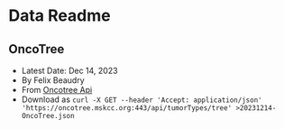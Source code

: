 # Data Readme
## OncoTree
- Latest Date: Dec 14, 2023
- By Felix Beaudry
- From [Oncotree Api](https://oncotree.mskcc.org/#/home?tab=api)
- Download as `curl -X GET --header 'Accept: application/json' 'https://oncotree.mskcc.org:443/api/tumorTypes/tree' >20231214-OncoTree.json`


